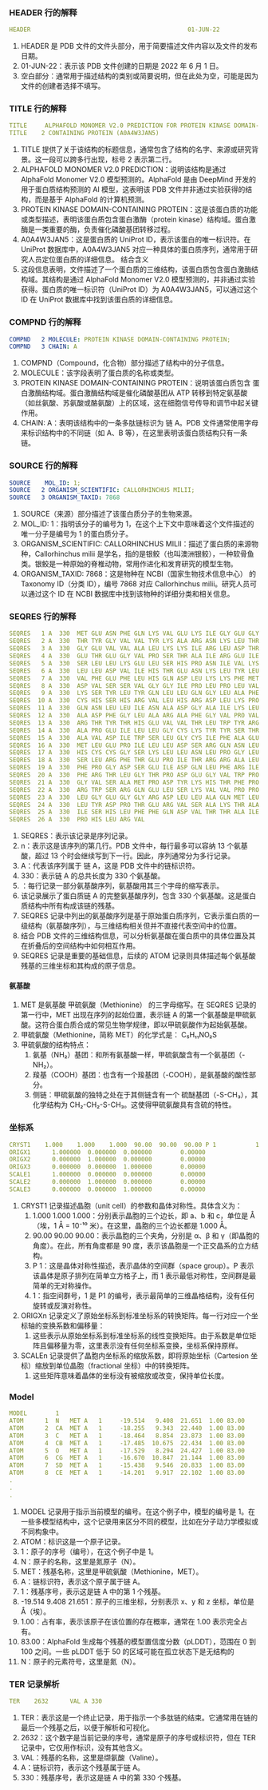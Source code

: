 ### HEADER 行的解释
```yaml
HEADER                                            01-JUN-22
```
1. HEADER 是 PDB 文件的文件头部分，用于简要描述文件内容以及文件的发布日期。
2. 01-JUN-22：表示该 PDB 文件创建的日期是 2022 年 6 月 1 日。
3. 空白部分：通常用于描述结构的类别或简要说明，但在此处为空，可能是因为文件的创建者选择不填写。

### TITLE 行的解释
```yaml
TITLE     ALPHAFOLD MONOMER V2.0 PREDICTION FOR PROTEIN KINASE DOMAIN-
TITLE    2 CONTAINING PROTEIN (A0A4W3JAN5)
```
1. TITLE 提供了关于该结构的标题信息，通常包含了结构的名字、来源或研究背景。这一段可以跨多行出现，标号 2 表示第二行。
2. ALPHAFOLD MONOMER V2.0 PREDICTION：说明该结构是通过 AlphaFold Monomer V2.0 模型预测的。AlphaFold 是由 DeepMind 开发的用于蛋白质结构预测的 AI 模型，这表明该 PDB 文件并非通过实验获得的结构，而是基于 AlphaFold 的计算机预测。
3. PROTEIN KINASE DOMAIN-CONTAINING PROTEIN：这是该蛋白质的功能或类型描述，表明该蛋白质包含蛋白激酶（protein kinase）结构域。蛋白激酶是一类重要的酶，负责催化磷酸基团转移过程。
4. A0A4W3JAN5：这是蛋白质的 UniProt ID，表示该蛋白的唯一标识符。在 UniProt 数据库中，A0A4W3JAN5 对应一种具体的蛋白质序列，通常用于研究人员定位蛋白质的详细信息。
结合含义
5. 这段信息表明，文件描述了一个蛋白质的三维结构，该蛋白质包含蛋白激酶结构域。其结构是通过 AlphaFold Monomer V2.0 模型预测的，并非通过实验获得。蛋白质的唯一标识符（UniProt ID）为 A0A4W3JAN5，可以通过这个 ID 在 UniProt 数据库中找到该蛋白质的详细信息。

### COMPND 行的解释
```yaml
COMPND   2 MOLECULE: PROTEIN KINASE DOMAIN-CONTAINING PROTEIN;
COMPND   3 CHAIN: A
```
1. COMPND（Compound，化合物）部分描述了结构中的分子信息。
2. MOLECULE：该字段表明了蛋白质的名称或类型。
3. PROTEIN KINASE DOMAIN-CONTAINING PROTEIN：说明该蛋白质包含 蛋白激酶结构域。蛋白激酶结构域是催化磷酸基团从 ATP 转移到特定氨基酸（如丝氨酸、苏氨酸或酪氨酸）上的区域，这在细胞信号传导和调节中起关键作用。
4. CHAIN: A：表明该结构中的一条多肽链标识为 链 A。PDB 文件通常使用字母来标识结构中的不同链（如 A、B 等），在这里表明该蛋白质结构只有一条链。

### SOURCE 行的解释
```yaml
SOURCE    MOL_ID: 1;
SOURCE   2 ORGANISM_SCIENTIFIC: CALLORHINCHUS MILII;
SOURCE   3 ORGANISM_TAXID: 7868
```
1. SOURCE（来源）部分描述了该蛋白质分子的生物来源。
2. MOL_ID: 1：指明该分子的编号为 1，在这个上下文中意味着这个文件描述的唯一分子是编号为 1 的蛋白质分子。
3. ORGANISM_SCIENTIFIC: CALLORHINCHUS MILII：描述了蛋白质的来源物种，Callorhinchus milii 是学名，指的是银鲛（也叫澳洲银鲛），一种软骨鱼类。银鲛是一种原始的脊椎动物，常用作进化和发育研究的模型生物。
4. ORGANISM_TAXID: 7868：这是物种在 NCBI（国家生物技术信息中心） 的 Taxonomy ID（分类 ID），编号 7868 对应 Callorhinchus milii。研究人员可以通过这个 ID 在 NCBI 数据库中找到该物种的详细分类和相关信息。

### SEQRES 行的解释
```yaml
SEQRES   1 A  330  MET GLU ASN PHE GLN LYS VAL GLU LYS ILE GLY GLU GLY          
SEQRES   2 A  330  THR TYR GLY VAL VAL TYR LYS ALA ARG ASN LYS LEU THR          
SEQRES   3 A  330  GLY GLU VAL VAL ALA LEU LYS LYS ILE ARG LEU ASP THR          
SEQRES   4 A  330  GLU THR GLU GLY VAL PRO SER THR ALA ILE ARG GLU ILE          
SEQRES   5 A  330  SER LEU LEU LYS GLU LEU SER HIS PRO ASN ILE VAL LYS          
SEQRES   6 A  330  LEU LEU ASP VAL ILE HIS THR GLU ASN LYS LEU TYR LEU          
SEQRES   7 A  330  VAL PHE GLU PHE LEU HIS GLN ASP LEU LYS LYS PHE MET          
SEQRES   8 A  330  ASP VAL SER SER VAL GLY GLY ILE PRO LEU PRO LEU VAL          
SEQRES   9 A  330  LYS SER TYR LEU TYR GLN LEU LEU GLN GLY LEU ALA PHE          
SEQRES  10 A  330  CYS HIS SER HIS ARG VAL LEU HIS ARG ASP LEU LYS PRO          
SEQRES  11 A  330  GLN ASN LEU LEU ILE ASN ALA ASP GLY ALA ILE LYS LEU          
SEQRES  12 A  330  ALA ASP PHE GLY LEU ALA ARG ALA PHE GLY VAL PRO VAL          
SEQRES  13 A  330  ARG THR TYR THR HIS GLU VAL VAL THR LEU TRP TYR ARG          
SEQRES  14 A  330  ALA PRO GLU ILE LEU LEU GLY CYS LYS TYR TYR SER THR          
SEQRES  15 A  330  ALA VAL ASP ILE TRP SER LEU GLY CYS ILE PHE ALA GLU          
SEQRES  16 A  330  MET LEU GLU PRO ILE LEU LEU ASP SER ARG GLN ASN LEU          
SEQRES  17 A  330  HIS CYS CYS GLY SER LYS LEU LEU ASN LEU PRO GLY LEU          
SEQRES  18 A  330  SER LEU ARG PHE THR GLU PRO ILE THR ARG ARG ALA LEU          
SEQRES  19 A  330  PHE PRO GLY ASP SER GLU ILE ASP GLN LEU PHE ARG ILE          
SEQRES  20 A  330  PHE ARG THR LEU GLY THR PRO ASP GLU GLY VAL TRP PRO          
SEQRES  21 A  330  GLY VAL SER ALA MET PRO ASP TYR LYS HIS THR PHE PRO          
SEQRES  22 A  330  ARG TRP SER ARG GLN GLU LEU SER LYS VAL VAL PRO PRO          
SEQRES  23 A  330  LEU GLY GLU GLY GLY ARG ASP LEU LEU ALA GLN MET LEU          
SEQRES  24 A  330  LEU TYR ASP PRO THR GLU ARG VAL SER ALA LYS THR ALA          
SEQRES  25 A  330  ILE SER HIS LEU PHE PHE GLN ASP VAL THR THR ALA ILE          
SEQRES  26 A  330  PRO HIS LEU ARG VAL 
```
1. SEQRES：表示该记录是序列记录。
2. n：表示这是该序列的第几行。PDB 文件中，每行最多可以容纳 13 个氨基酸，超过 13 个时会继续写到下一行。因此，序列通常分为多行记录。
3. A：代表该序列属于 链 A，这是 PDB 文件中的链标识符。
4. 330：表示链 A 的总共长度为 330 个氨基酸。
5. <amino acids>：每行记录一部分氨基酸序列，氨基酸用其三个字母的缩写表示。
6. 该记录展示了蛋白质链 A 的完整氨基酸序列，包含 330 个氨基酸。这是蛋白质结构中所有构成该链的残基。
7. SEQRES 记录中列出的氨基酸序列是基于原始蛋白质序列，它表示蛋白质的一级结构（氨基酸序列），与三维结构相关但并不直接代表空间中的位置。
8. 结合 PDB 文件的三维结构信息，可以分析氨基酸在蛋白质中的具体位置及其在折叠后的空间结构中如何相互作用。
9. SEQRES 记录是重要的基础信息，后续的 ATOM 记录则具体描述每个氨基酸残基的三维坐标和其构成的原子信息。

#### 氨基酸
1. MET 是氨基酸 甲硫氨酸（Methionine） 的三字母缩写。在 SEQRES 记录的第一行中，MET 出现在序列的起始位置，表示链 A 的第一个氨基酸是甲硫氨酸。这符合蛋白质合成的常见生物学规律，即以甲硫氨酸作为起始氨基酸。
2. 甲硫氨酸（Methionine，简称 MET）的化学式是： C₅H₁₁NO₂S
3. 甲硫氨酸的结构特点： 
   1. 氨基（NH₂）基团：和所有氨基酸一样，甲硫氨酸含有一个氨基团（-NH₂）。
   2. 羧基（COOH）基团：也含有一个羧基团（-COOH），是氨基酸的酸性部分。
   3. 侧链：甲硫氨酸的独特之处在于其侧链含有一个 硫醚基团（-S-CH₃），其化学结构为 CH₂-CH₂-S-CH₃。这使得甲硫氨酸具有含硫的特性。

### 坐标系
```yaml
CRYST1    1.000    1.000    1.000  90.00  90.00  90.00 P 1           1          
ORIGX1      1.000000  0.000000  0.000000        0.00000                         
ORIGX2      0.000000  1.000000  0.000000        0.00000                         
ORIGX3      0.000000  0.000000  1.000000        0.00000                         
SCALE1      1.000000  0.000000  0.000000        0.00000                         
SCALE2      0.000000  1.000000  0.000000        0.00000                         
SCALE3      0.000000  0.000000  1.000000        0.00000        
```
1. CRYST1 记录描述晶胞（unit cell）的参数和晶体对称性。具体含义为：
   1. 1.000 1.000 1.000：分别表示晶胞的三个边长，即 a、b 和 c，单位是 Å（埃，1 Å = 10⁻¹⁰ 米）。在这里，晶胞的三个边长都是 1.000 Å。
   2. 90.00 90.00 90.00：表示晶胞的三个夹角，分别是 α、β 和 γ（即晶胞的角度）。在此，所有角度都是 90 度，表示该晶胞是一个正交晶系的立方结构。
   3. P 1：这是晶体对称性描述，表示晶体的空间群（space group）。P 表示该晶体是原子排列在简单立方格子上，而 1 表示最低对称性，空间群是最简单的无对称操作。
   4. 1：指空间群号，1 是 P1 的编号，表示最简单的三维晶格结构，没有任何旋转或反演对称性。
2. ORIGXn 记录定义了原始坐标系到标准坐标系的转换矩阵。每一行对应一个坐标轴的变换系数和偏移量：
   1. 这些表示从原始坐标系到标准坐标系的线性变换矩阵。由于系数是单位矩阵且偏移量为零，这里表示没有任何坐标系变换，坐标系保持原样。
3. SCALEn 记录提供了晶胞内坐标系的缩放系数，即将原始坐标（Cartesion 坐标）缩放到单位晶胞（fractional 坐标）中的转换矩阵。
   1. 这些矩阵意味着晶体的坐标没有被缩放或改变，保持单位长度。

### Model
```yaml
MODEL        1                                                                  
ATOM      1  N   MET A   1     -19.514   9.408  21.651  1.00 83.00           N  
ATOM      2  CA  MET A   1     -18.255   9.343  22.440  1.00 83.00           C  
ATOM      3  C   MET A   1     -18.464   8.854  23.873  1.00 83.00           C  
ATOM      4  CB  MET A   1     -17.485  10.675  22.434  1.00 83.00           C  
ATOM      5  O   MET A   1     -17.529   8.294  24.427  1.00 83.00           O  
ATOM      6  CG  MET A   1     -16.670  10.847  21.144  1.00 83.00           C  
ATOM      7  SD  MET A   1     -15.438   9.546  20.833  1.00 83.00           S  
ATOM      8  CE  MET A   1     -14.201   9.917  22.102  1.00 83.00           C  
.
.
.
```
1. MODEL 记录用于指示当前模型的编号。在这个例子中，模型的编号是 1。在一些多模型结构中，这个记录用来区分不同的模型，比如在分子动力学模拟或不同构象中。
2. ATOM：标识这是一个原子记录。
3. 1：原子的序号（编号），在这个例子中是 1。
4. N：原子的名称，这里是氮原子（N）。
5. MET：残基名称，这里是甲硫氨酸（Methionine，MET）。
6. A：链标识符，表示这个原子属于链 A。
7. 1：残基序号，表示这是链 A 中的第 1 个残基。
8. -19.514 9.408 21.651：原子的三维坐标，分别表示 x、y 和 z 坐标，单位是 Å（埃）。
9. 1.00：占有率，表示该原子在该位置的存在概率，通常在 1.00 表示完全占有。
10. 83.00：AlphaFold 生成每个残基的模型置信度分数（pLDDT），范围在 0 到 100 之间。一些 pLDDT 低于 50 的区域可能在孤立状态下是无结构的
11. N：原子的元素符号，这里是氮（N）。

### TER 记录解析
```yaml
TER    2632      VAL A 330
```
1. TER：表示这是一个终止记录，用于指示一个多肽链的结束。它通常用在链的最后一个残基之后，以便于解析和可视化。
2. 2632：这个数字是当前记录的序号，通常是原子的序号或标识符，但在 TER 记录中，它仅用作标识，没有其他含义。
3. VAL：残基的名称，这里是缬氨酸（Valine）。
4. A：链标识符，表示这个残基属于链 A。
5. 330：残基序号，表示这是链 A 中的第 330 个残基。